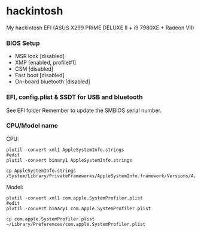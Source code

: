 # hackintosh
My hackintosh EFI (ASUS X299 PRIME DELUXE II + i9 7980XE + Radeon VII)

### BIOS Setup

- MSR lock [disabled]
- XMP [enabled, profile#1]
- CSM [disabled]
- Fast boot [disabled]
- On-board bluetooth [disabled]

### EFI, config.plist & SSDT for USB and bluetooth

See EFI folder
Remember to update the SMBIOS serial number.


### CPU/Model name

CPU:
```
plutil -convert xml1 AppleSystemInfo.strings
#edit
plutil -convert binary1 AppleSystemInfo.strings

cp AppleSystemInfo.strings /System/Library/PrivateFrameworks/AppleSystemInfo.framework/Versions/A/Resources/en.lproj/AppleSystemInfo.strings
```

Model:
```
plutil -convert xml1 com.apple.SystemProfiler.plist
#edit
plutil -convert binary1 com.apple.SystemProfiler.plist

cp com.apple.SystemProfiler.plist ~/Library/Preferences/com.apple.SystemProfiler.plist
```
